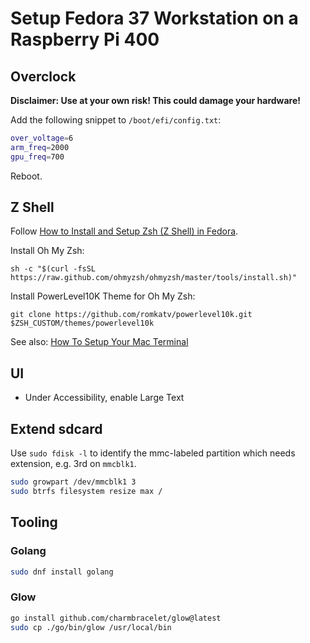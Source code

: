 # Setup Fedora 37 Workstation on a Raspberry Pi 400

## Overclock

**Disclaimer: Use at your own risk! This could damage your hardware!**

Add the following snippet to `/boot/efi/config.txt`:

```bash
over_voltage=6
arm_freq=2000
gpu_freq=700
```

Reboot.

## Z Shell 

Follow [How to Install and Setup Zsh (Z Shell) in Fedora](https://www.tecmint.com/install-zsh-shell-in-fedora/).

Install Oh My Zsh:

`sh -c "$(curl -fsSL https://raw.github.com/ohmyzsh/ohmyzsh/master/tools/install.sh)"`

Install PowerLevel10K Theme for Oh My Zsh:

`git clone https://github.com/romkatv/powerlevel10k.git $ZSH_CUSTOM/themes/powerlevel10k`

See also: [How To Setup Your Mac Terminal](https://www.josean.com/posts/terminal-setup)

## UI 

- Under Accessibility, enable Large Text

## Extend sdcard

Use `sudo fdisk -l` to identify the mmc-labeled partition which needs extension, e.g. 3rd on `mmcblk1`.

```bash 
sudo growpart /dev/mmcblk1 3
sudo btrfs filesystem resize max /
```

## Tooling

### Golang

```bash
sudo dnf install golang
```

### Glow

```bash
go install github.com/charmbracelet/glow@latest
sudo cp ./go/bin/glow /usr/local/bin
``` 
